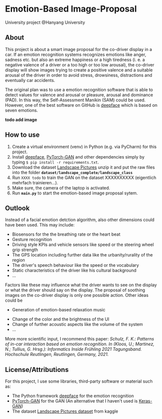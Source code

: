 # Emotion-Based Image-Proposal
University project @Hanyang University

## About
This project is about a smart image proposal for the co-driver display in a car. 
If an emotion recognition systems recognizes emotions like anger, sadness etc.
but also an extreme happiness or a high tiredness
(i. e. a negative valence of a driver or a
too high or too low arousal), the co-driver display will show images trying
to create a positive valence and a suitable arousal of the driver
in order to avoid stress, drowsiness, distractions and eventually car accidents.

<!--
Valence: pleasant…unpleasant / happy…unhappy
Arousal: excited…calm
Dominance: dependent…independent / controlled…in control 
-->

The original plan was to use a emotion recognition software that is able to detect 
values for valence and arousal or pleasure, arousal and dominance (PAD). In this way,
the Self-Assessment Manikin (SAM) could be used. 
However, one of the best software on GitHub is 
[deepface](https://github.com/serengil/deepface) 
which is based on seven emotions.

**todo add image**



## How to use
1. Create a virtual environment (venv) in Python (e.g. via PyCharm) for this project.
1. Install  [deepface](https://github.com/serengil/deepface), 
   [PyTorch-GAN](https://github.com/eriklindernoren/PyTorch-GAN) 
   and other dependencies
   simply by typing
```$ pip install -r requirements.txt```.
1. Download the dataset [Landscape Pictures](https://www.kaggle.com/datasets/arnaud58/landscape-pictures?resource=download)
   unzip it and put the raw files into the folder **`dataset/landscape_complete/landscape_class`**
1. Run ```XXXX todo``` to train the GAN on the dataset XXXXXXXXXX
   (eigentlich mehrfach trainieren...).
1. Make sure, the camera of the laptop is activated.
1. Run **`main.py`** to start the emotion-based image proposal sytem.


## Outlook

Instead of a facial emotion detction algorithm,
also other dimensions could have been used. 
This may include:
- Biosensors for the the breathing rate 
  or the heart beat
- Gesture recognition
- Driving style KPIs and vehicle sensors like speed or the steering wheel grip strength
- The GPS location including further data like
the urbanity/rurality of the region
- The driver's speech behaviour like the speed or the vocabulary
- Static characteristics of the driver like his cultural background
- ...

Factors like these may influence what the driver
wants to see on the display or what the driver
should say on the display. 
The proposal of soothing images on the co-driver display
is only one possible action. Other ideas could be 
- Generation of emotion-based relaxation music 
<!--GAN: every day different music! cf. also JukeboxAI-->
- Change of the color and the brightness of the UI
- Change of further acoustic aspects like the volume of the system
- ...

More more scientific input, I recommend this paper:
*Schulz, F. K.: Patterns of in-car interaction based on emotion recognition. In (Kloos, U.; Martinez, N.; Tullius, G. Hrsg.): Informatics Inside Frühling 2021 Tagungsband. Hochschule Reutlingen, Reutlingen, Germany, 2021.*
## License/Attributions
For this project, I use some libraries, third-party software or material such as:
* The Python framework [deepface](https://github.com/serengil/deepface) for the emotion recognition
* [PyTorch-GAN](https://github.com/eriklindernoren/PyTorch-GAN) for the GAN
  (An alternative that I haven't used is [Keras-GAN](https://github.com/eriklindernoren/Keras-GAN))
* The dataset [Landscape Pictures dataset](https://www.kaggle.com/datasets/arnaud58/landscape-pictures?resource=download) 
  from kaggle